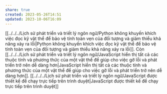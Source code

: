 ```yaml
---
share: true
created: 2023-05-26T14:51
updated: 2023-10-06T16:09
---
```

[[../../../Lịch sử phát triển và triết lý ngôn ngữ/Python không khuyến khích việc đọc kỹ vật thể để bảo vệ tính toàn vẹn của đối tượng và giảm thiểu khả năng xảy ra lỗi|Python không khuyến khích việc đọc kỹ vật thể để bảo vệ tính toàn vẹn của đối tượng và giảm thiểu khả năng xảy ra lỗi]]. Còn [[../../../Lịch sử phát triển và triết lý ngôn ngữ/JavaScript hiển thị tất cả các thuộc tính và phương thức của một vật thể để giúp cho việc gỡ lỗi và phát triển trở nên dễ dàng hơn|JavaScript hiển thị tất cả các thuộc tính và phương thức của một vật thể để giúp cho việc gỡ lỗi và phát triển trở nên dễ dàng hơn]]. [[../../../Lịch sử phát triển và triết lý ngôn ngữ/JavaScript được thiết kế để chạy trực tiếp trên trình duyệt|JavaScript được thiết kế để chạy trực tiếp trên trình duyệt]]
